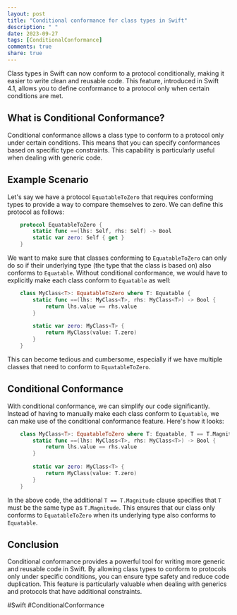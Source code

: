 ```yaml
---
layout: post
title: "Conditional conformance for class types in Swift"
description: " "
date: 2023-09-27
tags: [ConditionalConformance]
comments: true
share: true
---
```


Class types in Swift can now conform to a protocol conditionally, making it easier to write clean and reusable code. This feature, introduced in Swift 4.1, allows you to define conformance to a protocol only when certain conditions are met.

## What is Conditional Conformance?

Conditional conformance allows a class type to conform to a protocol only under certain conditions. This means that you can specify conformances based on specific type constraints. This capability is particularly useful when dealing with generic code.

## Example Scenario

Let's say we have a protocol `EquatableToZero` that requires conforming types to provide a way to compare themselves to zero. We can define this protocol as follows:

```swift
    protocol EquatableToZero {
        static func ==(lhs: Self, rhs: Self) -> Bool
        static var zero: Self { get }
    }
```

We want to make sure that classes conforming to `EquatableToZero` can only do so if their underlying type (the type that the class is based on) also conforms to `Equatable`. Without conditional conformance, we would have to explicitly make each class conform to `Equatable` as well:

```swift
    class MyClass<T>: EquatableToZero where T: Equatable {
        static func ==(lhs: MyClass<T>, rhs: MyClass<T>) -> Bool {
            return lhs.value == rhs.value
        }
        
        static var zero: MyClass<T> {
            return MyClass(value: T.zero)
        }
    }
```

This can become tedious and cumbersome, especially if we have multiple classes that need to conform to `EquatableToZero`.

## Conditional Conformance

With conditional conformance, we can simplify our code significantly. Instead of having to manually make each class conform to `Equatable`, we can make use of the conditional conformance feature. Here's how it looks:

```swift
    class MyClass<T>: EquatableToZero where T: Equatable, T == T.Magnitude {
        static func ==(lhs: MyClass<T>, rhs: MyClass<T>) -> Bool {
            return lhs.value == rhs.value
        }
        
        static var zero: MyClass<T> {
            return MyClass(value: T.zero)
        }
    }
```

In the above code, the additional `T == T.Magnitude` clause specifies that `T` must be the same type as `T.Magnitude`. This ensures that our class only conforms to `EquatableToZero` when its underlying type also conforms to `Equatable`.

## Conclusion

Conditional conformance provides a powerful tool for writing more generic and reusable code in Swift. By allowing class types to conform to protocols only under specific conditions, you can ensure type safety and reduce code duplication. This feature is particularly valuable when dealing with generics and protocols that have additional constraints.

#Swift #ConditionalConformance